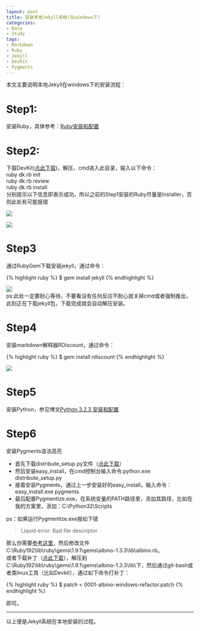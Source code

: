 ```yaml
---
layout: post
title: 安装本地Jekyll系统(在windows下)
categories:
- Data
- Study
tags:
- Markdown
- Ruby
- Jekyll
- DevKit
- Pygments
---
```


本文主要说明本地Jekyll在windows下的安装流程：

# Step1:  

安装Ruby，具体参考：[Ruby安装和配置](http://ideex.name/cn/2012/08/ruby-install/)  

# Step2:  
下载DevKit([点此下载](http://rubyinstaller.org/downloads/))，解压，cmd进入此目录，输入以下命令：  
ruby dk\.rb init  
ruby dk\.rb review  
ruby dk\.rb install  
分别提示以下信息即表示成功，所以之前的Step1安装的Ruby尽量是Installer，否则此处有可能报错

![](http://i.imgur.com/JGiOB.jpg)  

![](http://i.imgur.com/uncjK.png)  

# Step3  

通过RubyGem下载安装jekyll，通过命令：  

{% highlight ruby %}
$ gem install jekyll
{% endhighlight %}  

![](http://i.imgur.com/ho9rF.png)  
ps:此处一定要耐心等待，不要看没有任何反应不耐心就关掉cmd或者强制推出，此刻正在下载jekyll包，下载完成就会自动解压安装。  

# Step4  

安装markdown解释器RDiscount，通过命令：  

{% highlight ruby %}
$ gem install rdiscount
{% endhighlight %}  

![](http://i.imgur.com/o7ffs.png)

# Step5  

安装Python，参见博文[Python 3.2.3 安装和配置](http://ideex.name/cn/2012/08/python-config/)  

# Step6  

安装Pygments语法高亮  

- 首先下载distribute\_setup.py文件（[点此下载](http://python-distribute.org/distribute_setup.py)）  
- 然后安装easy\_install，在cmd控制台输入命令:python\.exe distribute\_setup.py  
- 接着安装Pygments，通过上一步安装好的easy\_install，输入命令：easy\_install\.exe pygments  
- 最后配置Pygmentize\.exe，在系统变量的PATH路径里，添加其路径，比如在我的方案里，添加：C:\Python32\Scripts  

ps：如果运行Pygmentize\.exe报如下错  
> Liquid error: Bad file descriptor  

那么你需要[参考这里](https://gist.github.com/1166390)，然后修改文件C:\Ruby192\lib\ruby\gems\1.9.1\gems\albino-1.3.3\lib\albino.rb。  
或者下载补丁（[点此下载](https://gist.github.com/gists/1185645/download)），解压到C:\Ruby192\lib\ruby\gems\1.9.1\gems\albino-1.3.3\lib\下，然后通过git-bash或者类linux工具（比如Devkit），通过如下命令打补丁：

{% highlight ruby %}
$ patch < 0001-albino-windows-refactor.patch
{% endhighlight %}  

即可。

-----------------------  
以上便是Jekyll系统在本地安装的过程。
   